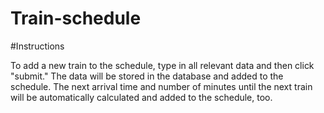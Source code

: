 # Train-schedule

#Instructions

To add a new train to the schedule, type in all relevant data and then click "submit." The data will be stored in the database and added to the schedule. The next arrival time and number of minutes until the next train will be automatically calculated and added to the schedule, too.